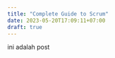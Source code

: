 ```yaml
---
title: "Complete Guide to Scrum"
date: 2023-05-20T17:09:11+07:00
draft: true
---
```

ini adalah post
